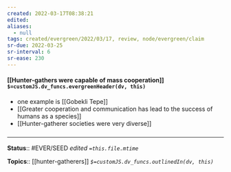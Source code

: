 ```yaml
---
created: 2022-03-17T08:38:21 
edited: 
aliases:
  - null
tags: created/evergreen/2022/03/17, review, node/evergreen/claim
sr-due: 2022-03-25
sr-interval: 6
sr-ease: 230
---
```


#### [[Hunter-gathers were capable of mass cooperation]] `$=customJS.dv_funcs.evergreenHeader(dv, this)`

- one example is [[Gobekli Tepe]]
- [[Greater cooperation and communication has lead to the success of humans as a species]]
- [[Hunter-gatherer societies were very diverse]]

### <hr class="footnote"/>

**Status**:: #EVER/SEED 
*edited `=this.file.mtime`*

**Topics**:: [[hunter-gatherers]]
*`$=customJS.dv_funcs.outlinedIn(dv, this)`*

